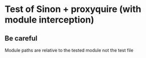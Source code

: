 # Test of Sinon + proxyquire (with module interception)

## Be careful

Module paths are relative to the tested module not the test file
